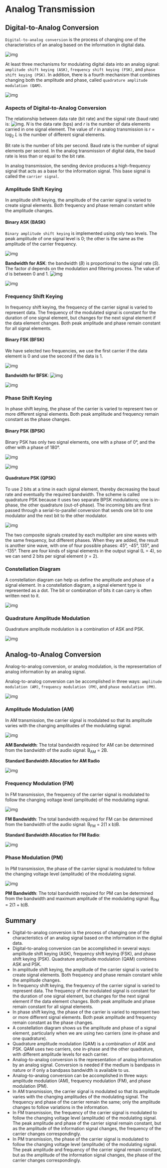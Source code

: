 # Analog Transmission

## Digital-to-Analog Conversion

`Digital-to-analog conversion` is the process of changing one of the characteristics of an analog based on the information in digital data.

![img](./pic/ch5_1.png)

At least three mechanisms for modulating digital data into an analog signal: `amplitude shift keying (ASK)`, `frequency shift keying (FSK)`, and `phase shift keying (PSK)`. In addition, there is a fourth mechanism that combines changing both the amplitude and phase, called `quadrature amplitude modulation (QAM)`.

![img](./pic/ch5_2.png)

### Aspects of Digital-to-Analog Conversion

The relationship between data rate (bit rate) and the signal rate (baud rate) is: ![img](./pic/ch5_f1.png). *N* is the data rate (bps) and *r* is the number of data elements carried in one signal element. The value of *r* in analog transmission is *r* = log<sub>2</sub> *L* is the number of different signal elements.

Bit rate is the number of bits per second. Baud rate is the number of signal elements per second. In the analog transmission of digital data, the baud rate is less than or equal to the bit rate.

In analog transmission, the sending device produces a high-frequency signal that acts as a base for the information signal. This base signal is called the `carrier signal`.

### Amplitude Shift Keying

In amplitude shift keying, the amplitude of the carrier signal is varied to create signal elements. Both frequency and phase remain constant while the amplitude changes.

#### Binary ASK (BASK)

`Binary amplitude shift keying` is implemented using only two levels. The peak amplitude of one signal level is 0; the other is the same as the amplitude of the carrier frequency.

![img](./pic/ch5_3.png)

**Bandwidth for ASK**: the bandwidth (*B*) is proportional to the signal rate (*S*). The factor *d* depends on the modulation and filtering process. The value of *d* is between 0 and 1. ![img](./pic/ch5_f2.png)

![img](./pic/ch5_4.png)

### Frequency Shift Keying

In frequency shift keying, the frequency of the carrier signal is varied to represent data. The frequency of the modulated signal is constant for the duration of one signal element, but changes for the next signal element if the data element changes. Both peak amplitude and phase remain constant for all signal elements.

#### Binary FSK (BFSK)

We have selected two frequencies, we use the first carrier if the data element is 0 and use the second if the data is 1.

![img](./pic/ch5_6.png)

**Bandwidth for BFSK**: ![img](./pic/ch5_f3.png)

![img](./pic/ch5_7.png)

### Phase Shift Keying

In phase shift keying, the phase of the carrier is varied to represent two or more different signal elements. Both peak amplitude and frequency remain constant as the phase changes.

#### Binary PSK (BPSK)

Binary PSK has only two signal elements, one with a phase of 0°, and the other with a phase of 180°.

![img](./pic/ch5_9.png)

![img](./pic/ch5_10.png)

#### Quadrature PSK (QPSK)

To use 2 bits at a time in each signal element, thereby decreasing the baud rate and eventually the required bandwidth. The scheme is called quadrature PSK because it uses two separate BPSK modulations; one is in-phase, the other quadrature (out-of-phase). The incoming bits are first passed through a serial-to-parallel conversion that sends one bit to one modulator and the next bit to the other modulator.

![img](./pic/ch5_11.png)

The two composite signals created by each multiplier are sine waves with the same frequency, but different phases. When they are added, the result is another sine wave, with one of four possible phases: 45°, -45°, 135°, and -135°. There are four kinds of signal elements in the output signal (L = 4), so we can send 2 bits per signal element (r = 2).

### Constellation Diagram

A constellation diagram can help us define the amplitude and phase of a signal element. In a constellation diagram, a signal element type is represented as a dot. The bit or combination of bits it can carry is often written next to it.

![img](./pic/ch5_12.png)

### Quadrature Amplitude Modulation

Quadrature amplitude modulation is a combination of ASK and PSK.

![img](./pic/ch5_14.png)

## Analog-to-Analog Conversion

Analog-to-analog conversion, or analog modulation, is the representation of analog information by an analog signal.

Analog-to-analog conversion can be accomplished in three ways: `amplitude modulation (AM)`, `frequency modulation (FM)`, and `phase modulation (PM)`.

![img](./pic/ch5_15.png)

### Amplitude Modulation (AM)

In AM transmission, the carrier signal is modulated so that its amplitude varies with the changing amplitudes of the modulating signal.

![img](./pic/ch5_16.png)

**AM Bandwidth**: The total bandwidth required for AM can be determined from the bandwidth of the audio signal: B<sub>AM</sub> = 2B.

**Standard Bandwidth Allocation for AM Radio**

![img](./pic/ch5_17.png)

### Frequency Modulation (FM)

In FM transmission, the frequency of the carrier signal is modulated to follow the changing voltage level (amplitude) of the modulating signal.

![img](./pic/ch5_18.png)

**FM Bandwidth**: The total bandwidth required for FM can be determined from the bandwidth of the audio signal: B<sub>FM</sub> = 2(1 x b)B.

**Standard Bandwidth Allocation for FM Radio**:

![img](./pic/ch5_19.png)

### Phase Modulation (PM)

In PM transmission, the phase of the carrier signal is modulated to follow the changing voltage level (amplitude) of the modulating signal.

![img](./pic/ch5_20.png)

**PM Bandwidth**: The total bandwidth required for PM can be determined from the bandwidth and maximum amplitude of the modulating signal: B<sub>PM</sub> = 2(1 + b)B.

## Summary

- Digital-to-analog conversion is the process of changing one of the characteristics of an analog signal based on the information in the digital data.
- Digital-to-analog conversion can be accomplished in several ways: amplitude shift keying (ASK), frequency shift keying (FSK), and phase shift keying (PSK). Quadrature amplitude modulation (QAM) combines ASK and PSK.
- In amplitude shift keying, the amplitude of the carrier signal is varied to create signal elements. Both frequency and phase remain constant while the amplitude changes.
- In frequency shift keying, the frequency of the carrier signal is varied to represent data. The frequency of the modulated signal is constant for the duration of one signal element, but changes for the next signal element if the data element changes. Both peak amplitude and phase remain constant for all signal elements.
- In phase shift keying, the phase of the carrier is varied to represent two or more different signal elements. Both peak amplitude and frequency remain constant as the phase changes.
- A constellation diagram shows us the amplitude and phase of a signal element, particularly when we are using two carriers (one in-phase and one quadrature).
- Quadrature amplitude modulation (QAM) is a combination of ASK and PSK. QAM uses two carriers, one in-phase and the other quadrature, with different amplitude levels for each carrier.
- Analog-to-analog conversion is the representation of analog information by an analog signal. Conversion is needed if the medium is bandpass in nature or if only a bandpass bandwidth is available to us.
- Analog-to-analog conversion can be accomplished in three ways: amplitude modulation (AM), frequency modulation (FM), and phase modulation (PM).
- In AM transmission, the carrier signal is modulated so that its amplitude varies with the changing amplitudes of the modulating signal. The frequency and phase of the carrier remain the same; only the amplitude changes to follow variations in the information.
- In FM transmission, the frequency of the carrier signal is modulated to follow the changing voltage level (amplitude) of the modulating signal. The peak amplitude and phase of the carrier signal remain constant, but as the amplitude of the information signal changes, the frequency of the carrier changes correspondingly.
- In PM transmission, the phase of the carrier signal is modulated to follow the changing voltage level (amplitude) of the modulating signal. The peak amplitude and frequency of the carrier signal remain constant, but as the amplitude of the information signal changes, the phase of the carrier changes correspondingly.
